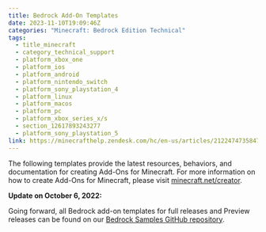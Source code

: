 ```yaml
---
title: Bedrock Add-On Templates
date: 2023-11-10T19:09:46Z
categories: "Minecraft: Bedrock Edition Technical"
tags:
  - title_minecraft
  - category_technical_support
  - platform_xbox_one
  - platform_ios
  - platform_android
  - platform_nintendo_switch
  - platform_sony_playstation_4
  - platform_linux
  - platform_macos
  - platform_pc
  - platform_xbox_series_x/s
  - section_12617893243277
  - platform_sony_playstation_5
link: https://minecrafthelp.zendesk.com/hc/en-us/articles/21224747358477-Bedrock-Add-On-Templates
---
```


The following templates provide the latest resources, behaviors, and documentation for creating Add-Ons for Minecraft. For more information on how to create Add-Ons for Minecraft, please visit [minecraft.net/creator](https://minecraft.net/creator).

**Update on October 6, 2022:**

Going forward, all Bedrock add-on templates for full releases and Preview releases can be found on our [Bedrock Samples GitHub repository](https://github.com/Mojang/bedrock-samples/releases).
